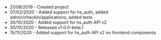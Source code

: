 * 21/08/2019 - Created project
* 07/02/2020 - Added support for hs_auth, added admin/checkin/applications, added tests
* 30/10/2020 - Added support for hs_auth API v2
* 30/10/2020 - Released v1.0.0-beta.1
* 15/11/2020 - Added support for hs_auth API v2 on frontend components